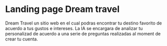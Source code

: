 # Landing page Dream travel
Dream Travel un sitio web en el cual podras encontrar tu destino favorito de acuerdo a tus gustos e intereses. La IA se encargara de analizar tu personalizad de acuerdo a una serie de preguntas realizadas al moment de crear tu cuenta.